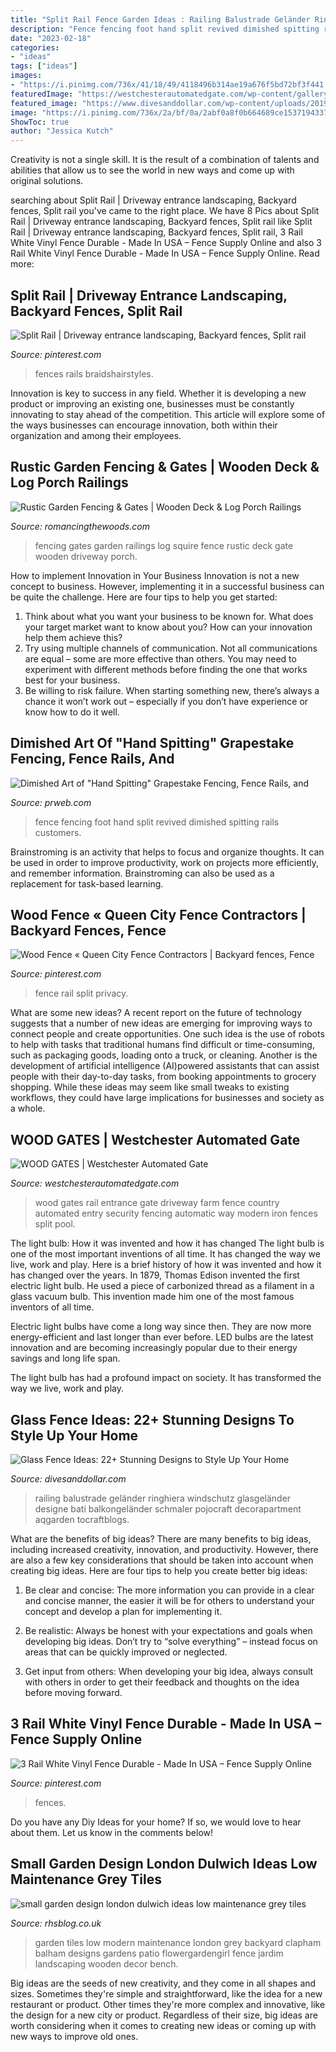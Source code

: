 ```yaml
---
title: "Split Rail Fence Garden Ideas : Railing Balustrade Geländer Ringhiera Windschutz Glasgeländer Designe Bati Balkongeländer Schmaler Pojocraft Decorapartment Aqgarden Tocraftblogs"
description: "Fence fencing foot hand split revived dimished spitting rails customers"
date: "2023-02-18"
categories:
- "ideas"
tags: ["ideas"]
images:
- "https://i.pinimg.com/736x/41/18/49/4118496b314ae19a676f5bd72bf3f441.jpg"
featuredImage: "https://westchesterautomatedgate.com/wp-content/gallery/wood-gates/gw-032.jpg"
featured_image: "https://www.divesanddollar.com/wp-content/uploads/2019/09/glass-fence-ideas-17.jpg"
image: "https://i.pinimg.com/736x/2a/bf/0a/2abf0a8f0b664689ce1537194337e9e2--split-rail-fence-house-projects.jpg"
ShowToc: true
author: "Jessica Kutch"
---
```



Creativity is not a single skill. It is the result of a combination of talents and abilities that allow us to see the world in new ways and come up with original solutions.

	

		
searching about Split Rail | Driveway entrance landscaping, Backyard fences, Split rail you've came to the right place. We have 8 Pics about Split Rail | Driveway entrance landscaping, Backyard fences, Split rail like Split Rail | Driveway entrance landscaping, Backyard fences, Split rail, 3 Rail White Vinyl Fence Durable - Made In USA – Fence Supply Online and also 3 Rail White Vinyl Fence Durable - Made In USA – Fence Supply Online. Read more:
		
    
## Split Rail | Driveway Entrance Landscaping, Backyard Fences, Split Rail

<img loading=lazy src="https://i.pinimg.com/736x/a4/00/39/a400396966af7ac59e8f52cecbd9fd58--split-rail-fence-yard-decorations.jpg" onerror="this.onerror=null;this.src='https://tse4.mm.bing.net/th?id=OIP.Ou9EAh-e0as6fLSShjHZdgHaFj&amp;pid=15.1';" alt="Split Rail | Driveway entrance landscaping, Backyard fences, Split rail">

_Source: pinterest.com_

>fences rails braidshairstyles. 

	

Innovation is key to success in any field. Whether it is developing a new product or improving an existing one, businesses must be constantly innovating to stay ahead of the competition. This article will explore some of the ways businesses can encourage innovation, both within their organization and among their employees.

    
## Rustic Garden Fencing &amp; Gates | Wooden Deck &amp; Log Porch Railings

<img loading=lazy src="http://romancingthewoods.com/galleries/fencing_railings_gates/squire_fencing_railings.jpg" onerror="this.onerror=null;this.src='https://tse4.mm.bing.net/th?id=OIP.pNkMnn8xGHaon9_0HT4AmwHaFj&amp;pid=15.1';" alt="Rustic Garden Fencing &amp; Gates | Wooden Deck &amp; Log Porch Railings">

_Source: romancingthewoods.com_

>fencing gates garden railings log squire fence rustic deck gate wooden driveway porch. 

	

How to implement Innovation in Your Business
Innovation is not a new concept to business. However, implementing it in a successful business can be quite the challenge. Here are four tips to help you get started: 
1. Think about what you want your business to be known for. What does your target market want to know about you? How can your innovation help them achieve this? 
2. Try using multiple channels of communication. Not all communications are equal – some are more effective than others. You may need to experiment with different methods before finding the one that works best for your business. 
3. Be willing to risk failure. When starting something new, there’s always a chance it won’t work out – especially if you don’t have experience or know how to do it well.

    
## Dimished Art Of &quot;Hand Spitting&quot; Grapestake Fencing, Fence Rails, And

<img loading=lazy src="http://ww1.prweb.com/prfiles/2009/03/09/1302764/20080702AMYSFENCE0027.JPG" onerror="this.onerror=null;this.src='https://tse2.mm.bing.net/th?id=OIP.-951aNwfUwaouLfF_lP5DwHaFj&amp;pid=15.1';" alt="Dimished Art of &quot;Hand Spitting&quot; Grapestake Fencing, Fence Rails, and">

_Source: prweb.com_

>fence fencing foot hand split revived dimished spitting rails customers. 

	

Brainstroming is an activity that helps to focus and organize thoughts. It can be used in order to improve productivity, work on projects more efficiently, and remember information. Brainstroming can also be used as a replacement for task-based learning.

    
## Wood Fence « Queen City Fence Contractors | Backyard Fences, Fence

<img loading=lazy src="https://i.pinimg.com/736x/2a/bf/0a/2abf0a8f0b664689ce1537194337e9e2--split-rail-fence-house-projects.jpg" onerror="this.onerror=null;this.src='https://tse4.mm.bing.net/th?id=OIP.eu051jGOn_oUBRg-DDqZ4wHaFC&amp;pid=15.1';" alt="Wood Fence « Queen City Fence Contractors | Backyard fences, Fence">

_Source: pinterest.com_

>fence rail split privacy. 

	

What are some new ideas?
A recent report on the future of technology suggests that a number of new ideas are emerging for improving ways to connect people and create opportunities. One such idea is the use of robots to help with tasks that traditional humans find difficult or time-consuming, such as packaging goods, loading onto a truck, or cleaning. Another is the development of artificial intelligence (AI)powered assistants that can assist people with their day-to-day tasks, from booking appointments to grocery shopping. While these ideas may seem like small tweaks to existing workflows, they could have large implications for businesses and society as a whole.

    
## WOOD GATES | Westchester Automated Gate

<img loading=lazy src="https://westchesterautomatedgate.com/wp-content/gallery/wood-gates/gw-032.jpg" onerror="this.onerror=null;this.src='https://tse3.mm.bing.net/th?id=OIP.xEfmDW7iDr4fQQPjcMpJ9AHaE8&amp;pid=15.1';" alt="WOOD GATES | Westchester Automated Gate">

_Source: westchesterautomatedgate.com_

>wood gates rail entrance gate driveway farm fence country automated entry security fencing automatic way modern iron fences split pool. 

	

The light bulb: How it was invented and how it has changed
The light bulb is one of the most important inventions of all time. It has changed the way we live, work and play. Here is a brief history of how it was invented and how it has changed over the years.
In 1879, Thomas Edison invented the first electric light bulb. He used a piece of carbonized thread as a filament in a glass vacuum bulb. This invention made him one of the most famous inventors of all time.

Electric light bulbs have come a long way since then. They are now more energy-efficient and last longer than ever before. LED bulbs are the latest innovation and are becoming increasingly popular due to their energy savings and long life span.

The light bulb has had a profound impact on society. It has transformed the way we live, work and play.

    
## Glass Fence Ideas: 22+ Stunning Designs To Style Up Your Home

<img loading=lazy src="https://www.divesanddollar.com/wp-content/uploads/2019/09/glass-fence-ideas-17.jpg" onerror="this.onerror=null;this.src='https://tse1.mm.bing.net/th?id=OIP.zrOlWkI4XAwoDqnUAxGj_QHaLH&amp;pid=15.1';" alt="Glass Fence Ideas: 22+ Stunning Designs to Style Up Your Home">

_Source: divesanddollar.com_

>railing balustrade geländer ringhiera windschutz glasgeländer designe bati balkongeländer schmaler pojocraft decorapartment aqgarden tocraftblogs. 

	

What are the benefits of big ideas?
There are many benefits to big ideas, including increased creativity, innovation, and productivity. However, there are also a few key considerations that should be taken into account when creating big ideas. Here are four tips to help you create better big ideas:
1. Be clear and concise: The more information you can provide in a clear and concise manner, the easier it will be for others to understand your concept and develop a plan for implementing it.

2. Be realistic: Always be honest with your expectations and goals when developing big ideas. Don’t try to “solve everything” – instead focus on areas that can be quickly improved or neglected.

3. Get input from others: When developing your big idea, always consult with others in order to get their feedback and thoughts on the idea before moving forward.

    
## 3 Rail White Vinyl Fence Durable - Made In USA – Fence Supply Online

<img loading=lazy src="https://i.pinimg.com/736x/41/18/49/4118496b314ae19a676f5bd72bf3f441.jpg" onerror="this.onerror=null;this.src='https://tse2.mm.bing.net/th?id=OIP.D5QDzxsGvq-mWoKI_ENtuwHaEJ&amp;pid=15.1';" alt="3 Rail White Vinyl Fence Durable - Made In USA – Fence Supply Online">

_Source: pinterest.com_

>fences. 

	

Do you have any Diy Ideas for your home? If so, we would love to hear about them. Let us know in the comments below!

    
## Small Garden Design London Dulwich Ideas Low Maintenance Grey Tiles

<img loading=lazy src="http://rhsblog.co.uk/wp-content/uploads/2016/02/small-garden-design-london-dulwich-ideas-low-maintenance-grey-tiles.jpg" onerror="this.onerror=null;this.src='https://tse3.mm.bing.net/th?id=OIP.O3Y6NT3pdnlOFd_FMAWbpQHaKX&amp;pid=15.1';" alt="small garden design london dulwich ideas low maintenance grey tiles">

_Source: rhsblog.co.uk_

>garden tiles low modern maintenance london grey backyard clapham balham designs gardens patio flowergardengirl fence jardim landscaping wooden decor bench. 

	

Big ideas are the seeds of new creativity, and they come in all shapes and sizes. Sometimes they're simple and straightforward, like the idea for a new restaurant or product. Other times they're more complex and innovative, like the design for a new city or product. Regardless of their size, big ideas are worth considering when it comes to creating new ideas or coming up with new ways to improve old ones.

